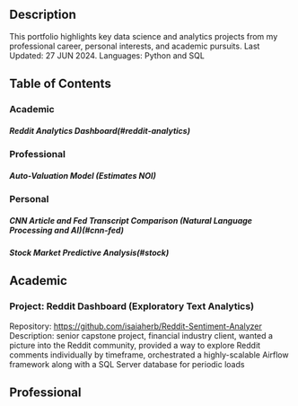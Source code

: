 ## Description
This portfolio highlights key data science and analytics projects from my professional career, personal interests, and academic pursuits.
Last Updated: 27 JUN 2024.
Languages: Python and SQL

## Table of Contents
### Academic
##### Reddit Analytics Dashboard(#reddit-analytics)
### Professional
##### Auto-Valuation Model (Estimates NOI)
### Personal 
##### CNN Article and Fed Transcript Comparison (Natural Language Processing and AI)(#cnn-fed)
##### Stock Market Predictive Analysis(#stock)

## Academic
### Project: Reddit Dashboard (Exploratory Text Analytics)
Repository: https://github.com/isaiaherb/Reddit-Sentiment-Analyzer
Description: senior capstone project, financial industry client, wanted a picture into the Reddit community, provided a way to explore Reddit comments individually by timeframe, orchestrated a highly-scalable Airflow framework along with a SQL Server database for periodic loads

## Professional
###

